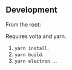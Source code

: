 
## Development

From the root: 

Requires volta and yarn.

1. `yarn install`.
2. `yarn build`.
3. `yarn electron .`.